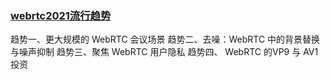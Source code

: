 ### [webrtc2021流行趋势](https://mp.weixin.qq.com/s/GGorNudXw7vSsgO-DVwSLw)  

趋势一、更大规模的 WebRTC 会议场景
趋势二、去噪：WebRTC 中的背景替换与噪声抑制
趋势三、聚焦 WebRTC 用户隐私
趋势四、 WebRTC 的VP9 与 AV1 投资